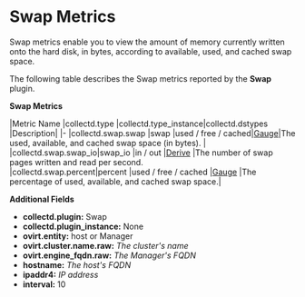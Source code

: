 # Swap Metrics

Swap metrics enable you to view the amount of memory currently written onto the hard disk, in bytes, according to available, used, and cached swap space. 

The following table describes the Swap metrics reported by the **Swap** plugin.

**Swap Metrics**

|Metric Name |collectd.type |collectd.type_instance|collectd.dstypes |Description|
|-
|collectd.swap.swap |swap |used / free /  cached|[Gauge](../Gauge)|The used, available, and cached swap space (in bytes). |
|collectd.swap.swap_io|swap_io |in / out |[Derive](../Derive) |The number of swap pages written and read per second.\
|collectd.swap.percent|percent |used / free / cached |[Gauge](../Gauge) |The percentage of used, available, and cached swap space.|


**Additional Fields**

* **collectd.plugin:** Swap
* **collectd.plugin_instance:** None
* **ovirt.entity:** host or Manager
* **ovirt.cluster.name.raw:** *The cluster's name*
* **ovirt.engine_fqdn.raw:** *The Manager's FQDN*
* **hostname:** *The host's FQDN*
* **ipaddr4:** *IP address*
* **interval:** 10

